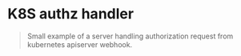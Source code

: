 # K8S authz handler

> Small example of a server handling authorization request from kubernetes apiserver webhook.
